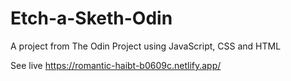 # Etch-a-Sketh-Odin
A project from The Odin Project using JavaScript, CSS and HTML

See live
https://romantic-haibt-b0609c.netlify.app/
